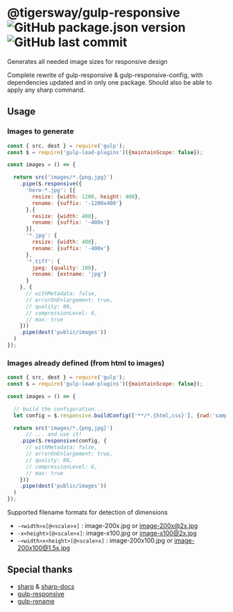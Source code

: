 # @tigersway/gulp-responsive ![GitHub package.json version](https://img.shields.io/github/package-json/v/tigersway/gulp-responsive?style=flat-square) ![GitHub last commit](https://img.shields.io/github/last-commit/tigersway/gulp-responsive?style=flat-square)
Generates all needed image sizes for responsive design

Complete rewrite of gulp-responsive & gulp-responsive-config, with dependencies updated and in only one package. Should also be able to apply any sharp command.

## Usage

### Images to generate

```javascript
const { src, dest } = require('gulp');
const $ = require('gulp-load-plugins')({maintainScope: false});

const images = () => {

  return src('images/*.{png,jpg}')
    .pipe($.responsive({
      'hero-*.jpg': [{
        resize: {width: 1200, height: 400},
        rename: {suffix: '-1200x400'}
      },{
        resize: {width: 400},
        rename: {suffix: '-400x'}
      }],
      '*.jpg': {
        resize: {width: 400},
        rename: {suffix: '-400x'}
      },
      '*.tiff': {
        jpeg: {quality: 100},
        rename: {extname: 'jpg'}
      }
    }, {
      // withMetadata: false,
      // errorOnEnlargement: true,
      // quality: 80,
      // compressionLevel: 6,
      // max: true
    }))
    .pipe(dest('public/images'))
  )
});
```

### Images already defined (from html to images)

```javascript
const { src, dest } = require('gulp');
const $ = require('gulp-load-plugins')({maintainScope: false});

const images = () => {

  // build the configuration...
  let config = $.responsive.buildConfig(['**/*.{html,css}'], {cwd:'samples'});

  return src('images/*.{png,jpg}')
      // ... and use it!
    .pipe($.responsive(config, {
      // withMetadata: false,
      // errorOnEnlargement: true,
      // quality: 80,
      // compressionLevel: 6,
      // max: true
    }))
    .pipe(dest('public/images'))
  )
});
```

Supported filename formats for detection of dimensions

- `-<width>x[@<scale>x]` : image-200x.jpg or image-200x@2x.jpg
- `-x<height>[@<scale>x]`: image-x100.jpg or image-x100@2x.jpg
- `-<width>x<height>[@<scale>x]` : image-200x100.jpg or image-200x100@1.5x.jpg


## Special thanks

+ [sharp](https://github.com/lovell/sharp) & [sharp-docs](https://sharp.pixelplumbing.com/)
+ [gulp-responsive](https://github.com/mahnunchik/gulp-responsive)
+ [gulp-rename](https://github.com/hparra/gulp-rename)
